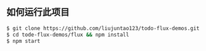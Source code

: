 ## 如何运行此项目
```bash
$ git clone https://github.com/liujuntao123/todo-flux-demos.git
$ cd tode-flux-demos/flux && npm install
$ npm start
```
